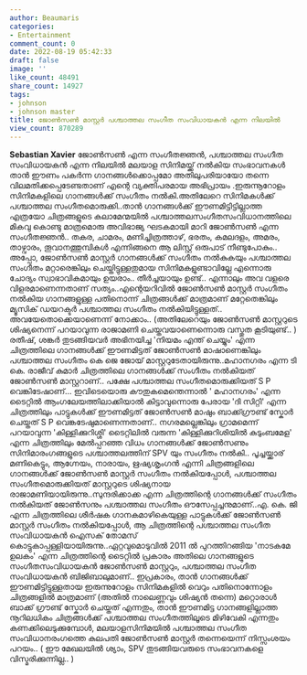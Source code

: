 ```yaml
---
author: Beaumaris
categories:
- Entertainment
comment_count: 0
date: 2022-08-19 05:42:33
draft: false
image: ''
like_count: 48491
share_count: 14927
tags:
- johnson
- johnson master
title: ജോൺസൺ മാസ്റ്റർ പശ്ചാത്തല സംഗീത സംവിധായകൻ എന്ന നിലയിൽ
view_count: 870289
---
```


**Sebastian Xavier** ജോൺസൺ എന്ന സംഗീതജ്ഞൻ, പശ്ചാത്തല സംഗീത സംവിധായകൻ എന്ന നിലയിൽ മലയാള സിനിമയ്ക്ക് നൽകിയ സംഭാവനകൾ താൻ ഈണം പകർന്ന ഗാനങ്ങൾക്കൊപ്പമോ അതിലുപരിയായോ തന്നെ വിലമതിക്കപ്പെടേണ്ടതാണ് എന്റെ വ്യക്തിപരമായ അഭിപ്രായം .ഇരുന്നൂറോളം സിനിമകളിലെ ഗാനങ്ങൾക്ക് സംഗീതം നൽകി.അതിലേറെ സിനിമകൾക്ക് പശ്ചാത്തല സംഗീതമൊരുക്കി..താൻ ഗാനങ്ങൾക്ക് ഈണമിട്ടിട്ടില്ലാത്ത എത്രയോ ചിത്രങ്ങളുടെ കലാമേന്മയിൽ പശ്ചാത്തലസംഗീതസംവിധാനത്തിലെ മികവു കൊണ്ടു മാത്രമൊരു അവിഭാജ്യ ഘടകമായി മാറി ജോൺസൺ എന്ന സംഗീതജ്ഞൻ.. തകര, ചാമരം, മണിച്ചിത്രത്താഴ്, ഭരതം, കമലദളം, അമരം, താഴ്വാരം, തൂവാനത്തുമ്പികൾ എന്നിങ്ങനെ ആ ലിസ്റ്റ് ഒരുപാട് നീണ്ടുപോകും.. അപ്പോ, ജോൺസൺ മാസ്റ്റർ ഗാനങ്ങൾക്ക് സംഗീതം നൽകുകയും പശ്ചാത്തല സംഗീതം മറ്റാരെങ്കിലും ചെയ്തിട്ടുള്ളതുമായ സിനിമകളുണ്ടാവില്ലേ എന്നൊരു ചോദ്യം സ്വാഭാവികമായും ഉയരാം.. തീർച്ചയായും ഉണ്ട്.. എന്നാലും അവ വളരെ വിളരമാണെന്നതാണ് സത്യം..എന്റെയറിവിൽ ജോൺസൺ മാസ്റ്റർ സംഗീതം നൽകിയ ഗാനങ്ങളുള്ള പതിനൊന്ന് ചിത്രങ്ങൾക്ക് മാത്രമാണ് മറ്റേതെങ്കിലും മ്യൂസിക് ഡയറക്ടർ പശ്ചാത്തല സംഗീതം നൽകിയിട്ടുള്ളത്.. അവയേതൊക്കെയാണെന്ന് നോക്കാം.. (അതിലേറെയും ജോൺസൺ മാസ്റ്ററുടെ ശിഷ്യനെന്ന് പറയാവുന്ന രാജാമണി ചെയ്തവയാണെന്നൊരു വസ്തുത കൂടിയുണ്ട്.. ) രതീഷ്, ശങ്കർ തുടങ്ങിയവർ അഭിനയിച്ച 'നിയമം എന്ത് ചെയ്യും' എന്ന ചിത്രത്തിലെ ഗാനങ്ങൾക്ക് ഈണമിട്ടത് ജോൺസൺ മാഷാണെങ്കിലും പശ്ചാത്തല സംഗീതം കെ ജെ ജോയ് മാസ്റ്ററുടേതായിരുന്നു..മഹാനഗരം എന്ന ടി കെ. രാജീവ് കുമാർ ചിത്രത്തിലെ ഗാനങ്ങൾക്ക് സംഗീതം നൽകിയത് ജോൺസൺ മാസ്റ്ററാണ്.. പക്ഷേ പശ്ചാത്തല സംഗീതമൊരുക്കിയത് S P വെങ്കിടേഷാണ്... ഇവിടെയൊരു കൗതുകമെന്തെന്നാൽ ' മഹാനഗരം' എന്ന ടൈറ്റിൽ ആംഗലേയത്തിലാക്കിയാൽ കിട്ടാവുന്നൊരു പേരായ 'ദി സിറ്റി' എന്ന ചിത്രത്തിലും പാട്ടുകൾക്ക് ഈണമിട്ടത് ജോൺസൺ മാഷും ബാക്ക്ഗ്രൗണ്ട് സ്കോർ ചെയ്തത് S P വെങ്കടേഷുമാണെന്നതാണ്.. നഗരമല്ലെങ്കിലും ഗ്രാമമെന്ന് പറയാവുന്ന 'കിള്ളിക്കുറിശ്ശി' ടൈറ്റിലിൽ വരുന്ന 'കിള്ളിക്കുറിശിയിൽ കുടുംബമേള' എന്ന ചിത്രത്തിലും മേൽപ്പറഞ്ഞ വിധം ഗാനങ്ങൾക്ക് ജോൺസണും സിനിമാരംഗങ്ങളുടെ പശ്ചാത്തലത്തിന് SPV യും സംഗീതം നൽകി.. പൂച്ചയ്ക്കാര് മണികെട്ടും, ആഗ്നേയം, നാരായം, ഋഷ്യശൃംഗൻ എന്നി ചിത്രങ്ങളിലെ ഗാനങ്ങൾക്ക് ജോൺസൺ മാസ്റ്റർ സംഗീതം നൽകിയപ്പോൾ, പശ്ചാത്തല സംഗീതമൊരുക്കിയത് മാസ്റ്ററുടെ ശിഷ്യനായ രാജാമണിയായിരുന്നു..സുന്ദരിക്കാക്ക എന്ന ചിത്രത്തിന്റെ ഗാനങ്ങൾക്ക് സംഗീതം നൽകിയത് ജോൺസനും പശ്ചാത്തല സംഗീതം ഔസേപ്പച്ചനുമാണ്..എ. കെ. ജി എന്ന ചിത്രത്തിലെ ശീർഷക ഗാനകമാഴികെയുള്ള പാട്ടുകൾക്ക് ജോൺസൺ മാസ്റ്റർ സംഗീതം നൽകിയപ്പോൾ, ആ ചിത്രത്തിന്റെ പശ്ചാത്തല സംഗീത സംവിധായകൻ ഐസക് തോമസ് കൊട്ടുകാപ്പള്ളിയായിരുന്നു..ഏറ്റവുമൊടുവിൽ 2011 ൽ പുറത്തിറങ്ങിയ 'നാടകമേ ഉലകം' എന്ന ചിത്രത്തിന്റെ ടൈറ്റിൽ പ്രകാരം അതിലെ ഗാനങ്ങളുടെ സംഗീതസംവിധായകൻ ജോൺസൺ മാസ്റ്ററും, പശ്ചാത്തല സംഗീത സംവിധായകൻ ബിജിബാലുമാണ്.. ഇപ്രകാരം, താൻ ഗാനങ്ങൾക്ക് ഈണമിട്ടിട്ടുള്ളതായ ഇരുന്നുറോളം സിനിമകളിൽ വെറും പതിനൊന്നോളം ചിത്രങ്ങളിൽ മാത്രമാണ് (അതിൽ നാലെണ്ണവും ശിഷ്യൻ തന്നെ) മറ്റൊരാൾ ബാക്ക് ഗ്രൗണ്ട് സ്കോർ ചെയ്തത് എന്നതും, താൻ ഈണമിട്ട ഗാനങ്ങളില്ലാത്ത നൂറിലധികം ചിത്രങ്ങൾക്ക് പശ്ചാത്തല സംഗീതത്തിലൂടെ മിഴിവേകി എന്നതും കണക്കിലെടുക്കുമ്പോൾ, മലയാളസിനിമയിൽ പശ്ചാത്തല സംഗീത സംവിധാനരംഗത്തെ കുലപതി ജോൺസൺ മാസ്റ്റർ തന്നെയെന്ന് നിസ്സംശയം പറയം.. ( ഈ മേഖലയിൽ ശ്യാം, SPV തുടങ്ങിയവരുടെ സംഭാവനകളെ വിസ്മരിക്കുന്നില്ല.. )